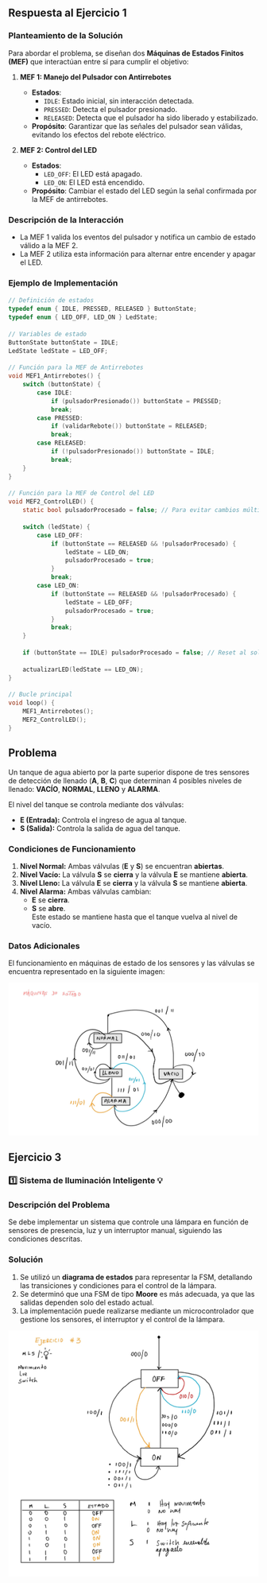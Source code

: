 ## Respuesta al Ejercicio 1

### Planteamiento de la Solución

Para abordar el problema, se diseñan dos **Máquinas de Estados Finitos (MEF)** que interactúan entre sí para cumplir el objetivo:

1. **MEF 1: Manejo del Pulsador con Antirrebotes**
   - **Estados**:
     - `IDLE`: Estado inicial, sin interacción detectada.
     - `PRESSED`: Detecta el pulsador presionado.
     - `RELEASED`: Detecta que el pulsador ha sido liberado y estabilizado.
   - **Propósito**: Garantizar que las señales del pulsador sean válidas, evitando los efectos del rebote eléctrico.

2. **MEF 2: Control del LED**
   - **Estados**:
     - `LED_OFF`: El LED está apagado.
     - `LED_ON`: El LED está encendido.
   - **Propósito**: Cambiar el estado del LED según la señal confirmada por la MEF de antirrebotes.

### Descripción de la Interacción

- La MEF 1 valida los eventos del pulsador y notifica un cambio de estado válido a la MEF 2.
- La MEF 2 utiliza esta información para alternar entre encender y apagar el LED.

### Ejemplo de Implementación

```c
// Definición de estados
typedef enum { IDLE, PRESSED, RELEASED } ButtonState;
typedef enum { LED_OFF, LED_ON } LedState;

// Variables de estado
ButtonState buttonState = IDLE;
LedState ledState = LED_OFF;

// Función para la MEF de Antirrebotes
void MEF1_Antirrebotes() {
    switch (buttonState) {
        case IDLE:
            if (pulsadorPresionado()) buttonState = PRESSED;
            break;
        case PRESSED:
            if (validarRebote()) buttonState = RELEASED;
            break;
        case RELEASED:
            if (!pulsadorPresionado()) buttonState = IDLE;
            break;
    }
}

// Función para la MEF de Control del LED
void MEF2_ControlLED() {
    static bool pulsadorProcesado = false; // Para evitar cambios múltiples por un solo pulso

    switch (ledState) {
        case LED_OFF:
            if (buttonState == RELEASED && !pulsadorProcesado) {
                ledState = LED_ON;
                pulsadorProcesado = true;
            }
            break;
        case LED_ON:
            if (buttonState == RELEASED && !pulsadorProcesado) {
                ledState = LED_OFF;
                pulsadorProcesado = true;
            }
            break;
    }

    if (buttonState == IDLE) pulsadorProcesado = false; // Reset al soltar el pulsador

    actualizarLED(ledState == LED_ON);
}

// Bucle principal
void loop() {
    MEF1_Antirrebotes();
    MEF2_ControlLED();
}
```

## Problema

Un tanque de agua abierto por la parte superior dispone de tres sensores de detección de llenado (**A**, **B**, **C**) que determinan 4 posibles niveles de llenado: **VACÍO**, **NORMAL**, **LLENO** y **ALARMA**. 

El nivel del tanque se controla mediante dos válvulas:  
- **E (Entrada):** Controla el ingreso de agua al tanque.  
- **S (Salida):** Controla la salida de agua del tanque.  

### Condiciones de Funcionamiento
1. **Nivel Normal:** Ambas válvulas (**E** y **S**) se encuentran **abiertas**.
2. **Nivel Vacío:** La válvula **S** se **cierra** y la válvula **E** se mantiene **abierta**.
3. **Nivel Lleno:** La válvula **E** se **cierra** y la válvula **S** se mantiene **abierta**.
4. **Nivel Alarma:** Ambas válvulas cambian:
   - **E** se **cierra**.
   - **S** se **abre**.  
   Este estado se mantiene hasta que el tanque vuelva al nivel de vacío.

### Datos Adicionales

El funcionamiento en máquinas de estado de los sensores y las válvulas se encuentra representado en la siguiente imagen:

![Solución del Ejercicio 2](images/Ejercicio2.jpeg)

## Ejercicio 3

### 1️⃣ **Sistema de Iluminación Inteligente 💡**

### **Descripción del Problema**

Se debe implementar un sistema que controle una lámpara en función de sensores de presencia, luz y un interruptor manual, siguiendo las condiciones descritas. 

### **Solución**

1. Se utilizó un **diagrama de estados** para representar la FSM, detallando las transiciones y condiciones para el control de la lámpara.
2. Se determinó que una FSM de tipo **Moore** es más adecuada, ya que las salidas dependen solo del estado actual.
3. La implementación puede realizarse mediante un microcontrolador que gestione los sensores, el interruptor y el control de la lámpara.

![Diagrama FSM - Ejercicio 3](images/Ejercicio3.jpeg)


